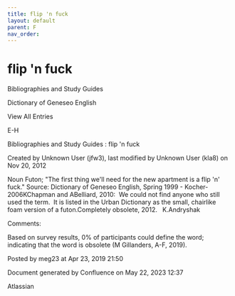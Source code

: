 ```yaml
---
title: flip 'n fuck
layout: default
parent: F
nav_order:
---
```


# flip 'n fuck

Bibliographies and Study Guides

Dictionary of Geneseo English

View All Entries

E-H

Bibliographies and Study Guides : flip 'n fuck

Created by  Unknown User (jfw3), last modified by  Unknown User (kla8) on Nov 20, 2012

Noun Futon; &quot;The first thing we'll need for the new apartment is a flip 'n' fuck.&quot; Source: Dictionary of Geneseo English, Spring 1999 - Kocher-2006KChapman and ABelliard, 2010:  We could not find anyone who still used the term.  It is listed in the Urban Dictionary as the small, chairlike foam version of a futon.Completely obsolete, 2012.   K.Andryshak

Comments:

Based on survey results, 0% of participants could define the word; indicating that the word is obsolete (M Gillanders, A-F, 2019).

Posted by meg23 at Apr 23, 2019 21:50

Document generated by Confluence on May 22, 2023 12:37

Atlassian
